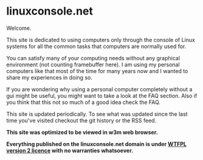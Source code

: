 # linuxconsole.net

Welcome.

This site is dedicated to using computers only through the console of
Linux systems for all the common tasks that computers are normally used for.
  
You can satisfy many of your computing needs without any graphical
environment (not counting framebuffer here). I am using my personal computers
like that most of the time for many years now and I wanted to share my
experiences in doing so.

If you are wondering why using a personal computer completely without a gui
might be useful, you might want to take a look at the FAQ section. Also if
you think that this not so much of a good idea check the FAQ.
  
This site is updated periodically. To see what was updated since the last
time you've visited checkout the git history or the RSS feed.

**This site was optimized to be viewed in w3m web browser.**

**Everything published on the linuxconsole.net domain is under [WTFPL version 2
licence][0] with no warranties whatsoever.**

[0]:http://www.wtfpl.net/txt/copying


